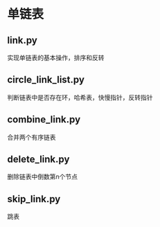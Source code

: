 # 单链表
## link.py
实现单链表的基本操作，排序和反转

## circle_link_list.py
判断链表中是否存在环，哈希表，快慢指针，反转指针

## combine_link.py
合并两个有序链表

## delete_link.py
删除链表中倒数第n个节点

## skip_link.py
跳表
